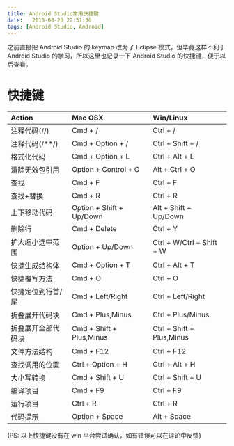 ```yaml
---
title: Android Studio常用快捷键
date:   2015-08-20 22:31:30
tags: [Android Studio, Android]
---
```

之前直接把 Android Studio 的 keymap 改为了 Eclipse 模式，但毕竟这样不利于 Android Studio 的学习，所以这里也记录一下 Android Studio 的快捷键，便于以后查看。

# 快捷键

| Action | Mac OSX | Win/Linux |
|:-------|:--------|:----------|
| 注释代码(//) | Cmd + / | Ctrl + / |
| 注释代码(/**/) | Cmd + Option + / | Ctrl + Shift + / |
| 格式化代码 | Cmd + Option + L | Ctrl + Alt + L |
| 清除无效包引用 | Option + Control + O | Alt + Ctrl + O |
| 查找 | Cmd + F | Ctrl + F |
| 查找+替换 | Cmd + R | Ctrl + R |
| 上下移动代码 | Option + Shift + Up/Down | Alt + Shift + Up/Down |
| 删除行 | Cmd + Delete | Ctrl + Y |
| 扩大缩小选中范围 | Option + Up/Down | Ctrl + W/Ctrl + Shift + W |
| 快捷生成结构体 | Cmd + Option + T | Ctrl + Alt + T |
| 快捷覆写方法 | Cmd + O | Ctrl + O |
| 快捷定位到行首/尾 | Cmd + Left/Right | Ctrl + Left/Right |
| 折叠展开代码块 | Cmd + Plus,Minus | Ctrl + Plus/Minus |
| 折叠展开全部代码块 | Cmd + Shift + Plus,Minus | Ctrl + Shift + Plus,Minus |
| 文件方法结构 | Cmd + F12 | Ctrl + F12 |
| 查找调用的位置 | Ctrl + Option + H | Ctrl + Alt + H |
| 大小写转换 | Cmd + Shift + U | Ctrl + Shift + U |
| 编译项目 | Cmd + F9 | Ctrl + F9 |
| 运行项目 | Ctrl + R | Ctrl + R |
| 代码提示 | Option + Space | Alt + Space |

(PS: 以上快捷键没有在 win 平台尝试确认，如有错误可以在评论中反馈)
